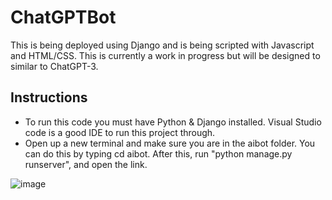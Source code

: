 # ChatGPTBot

This is being deployed using Django and is being scripted with Javascript and HTML/CSS. This is currently a work in progress but will be designed to similar to ChatGPT-3.

<h2>Instructions</h2>

- To run this code you must have Python & Django installed. Visual Studio code is a good IDE to run this project through.
- Open up a new terminal and make sure you are in the aibot folder. You can do this by typing cd aibot. After this, run "python manage.py runserver", and open the link.

![image](https://github.com/Hamoozi/ChatBot/assets/82399910/c38ca428-99ec-4338-8175-d03c90418d8e)
